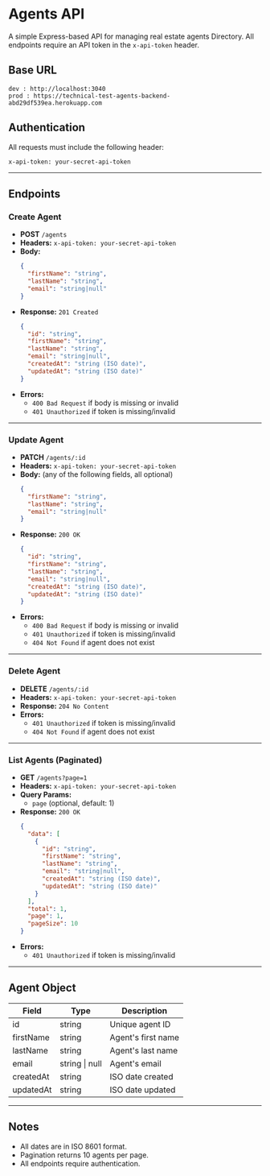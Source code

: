# Agents API

A simple Express-based API for managing real estate agents Directory. All endpoints require an API token in the `x-api-token` header.

## Base URL

```
dev : http://localhost:3040
prod : https://technical-test-agents-backend-abd29df539ea.herokuapp.com
```

## Authentication

All requests must include the following header:

```
x-api-token: your-secret-api-token
```

---

## Endpoints

### Create Agent

- **POST** `/agents`
- **Headers:** `x-api-token: your-secret-api-token`
- **Body:**
  ```json
  {
    "firstName": "string",
    "lastName": "string",
    "email": "string|null"
  }
  ```
- **Response:** `201 Created`
  ```json
  {
    "id": "string",
    "firstName": "string",
    "lastName": "string",
    "email": "string|null",
    "createdAt": "string (ISO date)",
    "updatedAt": "string (ISO date)"
  }
  ```
- **Errors:**
  - `400 Bad Request` if body is missing or invalid
  - `401 Unauthorized` if token is missing/invalid

---

### Update Agent

- **PATCH** `/agents/:id`
- **Headers:** `x-api-token: your-secret-api-token`
- **Body:** (any of the following fields, all optional)
  ```json
  {
    "firstName": "string",
    "lastName": "string",
    "email": "string|null"
  }
  ```
- **Response:** `200 OK`
  ```json
  {
    "id": "string",
    "firstName": "string",
    "lastName": "string",
    "email": "string|null",
    "createdAt": "string (ISO date)",
    "updatedAt": "string (ISO date)"
  }
  ```
- **Errors:**
  - `400 Bad Request` if body is missing or invalid
  - `401 Unauthorized` if token is missing/invalid
  - `404 Not Found` if agent does not exist

---

### Delete Agent

- **DELETE** `/agents/:id`
- **Headers:** `x-api-token: your-secret-api-token`
- **Response:** `204 No Content`
- **Errors:**
  - `401 Unauthorized` if token is missing/invalid
  - `404 Not Found` if agent does not exist

---

### List Agents (Paginated)

- **GET** `/agents?page=1`
- **Headers:** `x-api-token: your-secret-api-token`
- **Query Params:**
  - `page` (optional, default: 1)
- **Response:** `200 OK`
  ```json
  {
    "data": [
      {
        "id": "string",
        "firstName": "string",
        "lastName": "string",
        "email": "string|null",
        "createdAt": "string (ISO date)",
        "updatedAt": "string (ISO date)"
      }
    ],
    "total": 1,
    "page": 1,
    "pageSize": 10
  }
  ```
- **Errors:**
  - `401 Unauthorized` if token is missing/invalid

---

## Agent Object

| Field     | Type           | Description        |
| --------- | -------------- | ------------------ |
| id        | string         | Unique agent ID    |
| firstName | string         | Agent's first name |
| lastName  | string         | Agent's last name  |
| email     | string \| null | Agent's email      |
| createdAt | string         | ISO date created   |
| updatedAt | string         | ISO date updated   |

---

## Notes

- All dates are in ISO 8601 format.
- Pagination returns 10 agents per page.
- All endpoints require authentication.
